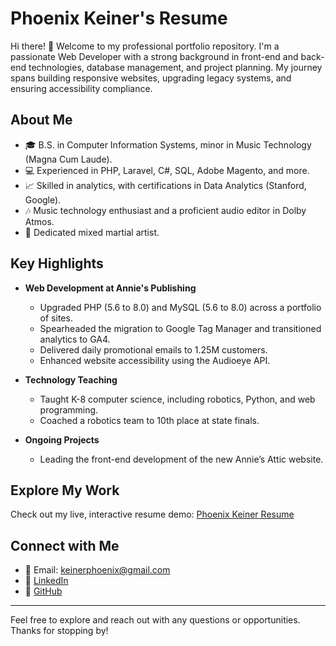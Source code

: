 # Phoenix Keiner's Resume

Hi there! 👋 Welcome to my professional portfolio repository. I'm a passionate Web Developer with a strong background in front-end and back-end technologies, database management, and project planning. My journey spans building responsive websites, upgrading legacy systems, and ensuring accessibility compliance.

## About Me

- 🎓 B.S. in Computer Information Systems, minor in Music Technology (Magna Cum Laude).
- 💻 Experienced in PHP, Laravel, C#, SQL, Adobe Magento, and more.
- 📈 Skilled in analytics, with certifications in Data Analytics (Stanford, Google).
- 🎶 Music technology enthusiast and a proficient audio editor in Dolby Atmos.
- 🥋 Dedicated mixed martial artist.

## Key Highlights

- **Web Development at Annie's Publishing**  
  - Upgraded PHP (5.6 to 8.0) and MySQL (5.6 to 8.0) across a portfolio of sites.  
  - Spearheaded the migration to Google Tag Manager and transitioned analytics to GA4.  
  - Delivered daily promotional emails to 1.25M customers.  
  - Enhanced website accessibility using the Audioeye API.

- **Technology Teaching**  
  - Taught K-8 computer science, including robotics, Python, and web programming.  
  - Coached a robotics team to 10th place at state finals.  

- **Ongoing Projects**  
  - Leading the front-end development of the new Annie’s Attic website.  

## Explore My Work

Check out my live, interactive resume demo: [Phoenix Keiner Resume](https://phoenixkeiner.github.io/phoenix-keiner-resume/)

## Connect with Me

- 📧 Email: [keinerphoenix@gmail.com](mailto:keinerphoenix@gmail.com)  
- 🔗 [LinkedIn](https://linkedin.com/in/phoenix-keiner/)  
- 💾 [GitHub](https://github.com/phoenixkeiner)

---

Feel free to explore and reach out with any questions or opportunities. Thanks for stopping by!
